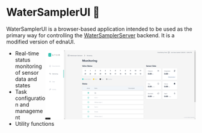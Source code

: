 # WaterSamplerUI 🚀

WaterSamplerUI is a browser-based application intended to be used as the primary way for controlling the [WaterSamplerServer](https://github.com/OPEnSLab-OSU/WaterSamplerServer) backend. It is a modified version of ednaUI.

<div><img src="docs/readme_screenshot.png" align="right" width="400px"></div>

- Real-time status monitoring of sensor data and states
- Task configuration and management
- Utility functions
